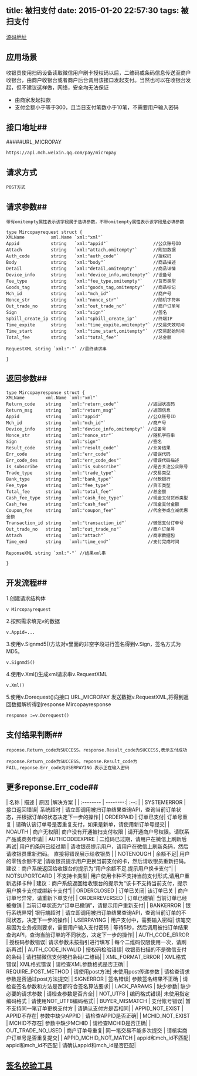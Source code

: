 title: 被扫支付
date: 2015-01-20 22:57:30
tags: 被扫支付
---

[源码地址](https://gitcafe.com/lucis/wechat/blob/master/src/wechat/micropay/micropay.md)

## 应用场景 ##

收银员使用扫码设备读取微信用户刷卡授权码以后，二维码或条码信息传送至商户收银台，由商户收银台或者商户后台调用该接口发起支付。当然也可以在收银台发起，但不建议这样做，网络，安全均无法保证
-	由商家发起扣款
-	支付金额小于等于300，且当日支付笔数小于10笔，不需要用户输入密码

<!--more-->
## 接口地址##

#####URL_MICROPAY

	https://api.mch.weixin.qq.com/pay/micropay
## 请求方式
	POST方式
## 请求参数## 

`带有omitempty属性表示该字段属于选填参数，不带omitempty属性表示该字段是必填参数`


	type Mircopayrequest struct {
	XMLName          xml.Name `xml:"xml"`
	Appid            string   `xml:"appid"`                 //公众账号ID
	Attach           string   `xml:"attach,omitempty"`      //附加数据
	Auth_code        string   `xml:"auth_code"`             //授权码
	Body             string   `xml:"body"`                  //商品描述
	Detail           string   `xml:"detail,omitempty"`      //商品详情
	Device_info      string   `xml:"device_info,omitempty"` //设备号
	Fee_type         string   `xml:"fee_type,omitempty"`    //货币类型
	Goods_tag        string   `xml:"goods_tag,omitempty"`   //商品标记
	Mch_id           string   `xml:"mch_id"`                //商户号
	Nonce_str        string   `xml:"nonce_str"`             //随机字符串
	Out_trade_no     string   `xml:"out_trade_no"`          //商户订单号
	Sign             string   `xml:"sign"`                  //签名
	Spbill_create_ip string   `xml:"spbill_create_ip"`      //终端IP
	Time_expite      string   `xml:"time_expite,omitempty"` //交易失效时间
	Time_start       string   `xml:"time_start,omitempty"`  //交易起始时间
	Total_fee        string   `xml:"total_fee"`             //总金额

	RequestXML string `xml:"-"` //最终请求串

	}

## 返回参数##
	type Mircopayresponse struct {
	XMLName        xml.Name `xml:"xml"`
	Return_code    string   `xml:"return_code"`           //返回状态码
	Return_msg     string   `xml:"return_msg"` 		      //返回信息
	Appid          string   `xml:"appid"`                 //公众账号ID
	Mch_id         string   `xml:"mch_id"`                //商户号
	Device_info    string   `xml:"device_info,omitempty"` //设备号
	Nonce_str      string   `xml:"nonce_str"`             //随机字符串
	Sign           string   `xml:"sign"`                  //签名
	Result_code    string   `xml:"result_code"`           //业务结果
	Err_code       string   `xml:"err_code"`              //错误代码
	Err_code_des   string   `xml:"err_code_des"`          //错误代码描述
	Is_subscribe   string   `xml:"is_subscribe"`   		  //是否关注公众账号
	Trade_type     string   `xml:"trade_type"`			  //交易类型
	Bank_type      string   `xml:"bank_type"`			  //付款银行
	Fee_type       string   `xml:"fee_type"`		      //货币类型
	Total_fee      string   `xml:"total_fee"`             //总金额
	Cash_fee_type  string   `xml:"cash_fee_type"`		  //现金支付货币类型
	Cash_fee       string   `xml:"cash_fee"`			  //现金支付金额
	Coupon_fee     string   `xml:"coupon_fee"`			  //代金券或立减优惠金额
	Transaction_id string   `xml:"transaction_id"`		  //微信支付订单号
	Out_trade_no   string   `xml:"out_trade_no"`          //商户订单号
	Attach         string   `xml:"attach"`                //商家数据包
	Time_end       string   `xml:"time_end"`			  //支付完成时间

	ReponseXML string `xml:"-"` //结果xml串

	}
## 开发流程##

1.创建请求结构体

	v Mircopayrequest
 

2.按照需求填充v的数据

	v.Appid=...

3.使用v.Signmd5()方法对v里面的非空字段进行签名得到v.Sign，签名方式为MD5。

	v.Signmd5()


4.使用v.Xml()生成xml请求串v.RequestXML

	v.Xml()


5.使用v.Dorequest()向接口 URL_MICROPAY 发送数据v.RequestXML,将得到返回数据解析得到response Mircopayresponse

	response :=v.Dorequest()


## 支付结果判断##


    reponse.Return_code为SUCCESS，response.Result_code为SUCCESS,表示支付成功 
   
    reponse.Return_code为SUCCESS，reponse.Result_code为FAIL,reponse.Err_code为USERPAYING 表示正在输入密码

## 更多reponse.Err_code##


| 名称      		|  			  描述 | 		原因  |解决方案 |
| :-------- | --------:| :--: |
| SYSTEMERROR	  	| 	   接口返回错误|  系统超时    | 请立即调用被扫订单结果查询API，查询当前订单状态，并根据订单的状态决定下一步的操作|
| ORDERPAID	  	| 	   订单已支付|  订单号重复    | 请确认该订单号是否重复支付，如果是新单，请使用新订单号提交|
| NOAUTH	  	| 	   商户无权限|  商户没有开通被扫支付权限    | 请开通商户号权限。请联系产品或商务申请|
| AUTHCODEEXPIRE	  	| 	   二维码已过期，请用户在微信上刷新后再试|  用户的条码已经过期    | 	请收银员提示用户，请用户在微信上刷新条码，然后请收银员重新扫码。 直接将错误展示给收银员
|
| NOTENOUGH	  	| 	   余额不足|  用户的零钱余额不足    |请收银员提示用户更换当前支付的卡，然后请收银员重新扫码。建议：商户系统返回给收银台的提示为“用户余额不足.提示用户换卡支付”|
| NOTSUPORTCARD	  	| 	   不支持卡类型|  用户使用卡种不支持当前支付形式,请用户重新选择卡种    | 建议：商户系统返回给收银台的提示为“该卡不支持当前支付，提示用户换卡支付或绑新卡支付”|
| ORDERCLOSED	  	| 	   订单已关闭|  该订单已关    | 商户订单号异常，请重新下单支付|
| ORDERREVERSED	  	| 	   订单已撤销|  当前订单已经被撤销    | 当前订单状态为“订单已撤销”，请提示用户重新支付|
| BANKERROR	  	| 	   银行系统异常|  银行端超时    | 请立即调用被扫订单结果查询API，查询当前订单的不同状态，决定下一步的操作|
| USERPAYING	  	| 	   用户支付中，需要输入密码|  该笔交易因为业务规则要求，需要用户输入支付密码    | 等待5秒，然后调用被扫订单结果查询API，查询当前订单的不同状态，决定下一步的操作|
| AUTH_CODE_ERROR	  	| 	   授权码参数错误|  请求参数未按指引进行填写    | 每个二维码仅限使用一次，请刷新再试|
| AUTH_CODE_INVALID	  	| 	   授权码检验错误|  收银员扫描的不是微信支付的条码    | 请扫描微信支付被扫条码/二维码|
| XML_FORMAT_ERROR	  	| 	   XML格式错误|  XML格式错误    | 请检查XML参数格式是否正确|
| REQUIRE_POST_METHOD	  	| 	   请使用post方法|  未使用post传递参数    | 请检查请求参数是否通过post方法提交|
| SIGNERROR	  	| 	   签名错误|  参数签名结果不正确    | 请检查签名参数和方法是否都符合签名算法要求|
| LACK_PARAMS	  	| 	   缺少参数|  缺少必要的请求参数    | 请检查参数是否齐全|
| NOT_UTF8	  	| 	   编码格式错误|  未使用指定编码格式    | 请使用NOT_UTF8编码格式|
| BUYER_MISMATCH	  	| 	   支付帐号错误|  暂不支持同一笔订单更换支付方    | 请确认支付方是否相同|
| APPID_NOT_EXIST	  	| 	   APPID不存在|  参数中缺少APPID    | 请检查APPID是否正确|
| MCHID_NOT_EXIST	  	| 	   MCHID不存在|  参数中缺少MCHID    | 请检查MCHID是否正确|
| OUT_TRADE_NO_USED	  	| 	   商户订单号重复|  同一笔交易不能多次提交    | 请核实商户订单号是否重复提交|
| APPID_MCHID_NOT_MATCH	  	| 	   appid和mch_id不匹配|  appid和mch_id不匹配    | 请确认appid和mch_id是否匹配|


## [签名校验工具](http://mch.weixin.qq.com/wiki/tools/signverify/)
